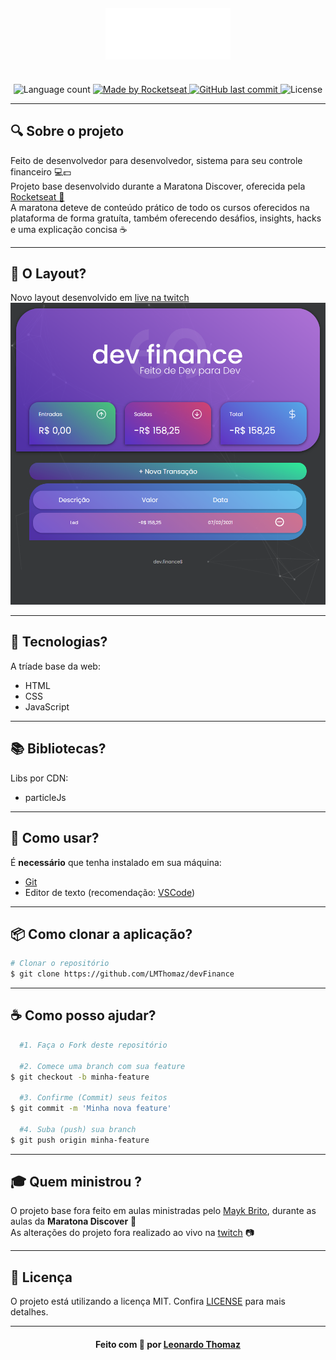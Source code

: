 <h4 align="center">
    <img alt="" src=".github/logo.svg" width="200px" />
    <br/>
</h4>

<p align="center">
  <br>
  <img alt="Language count" src="https://img.shields.io/github/repo-size/LMThomaz/devFinance"/>

  <a href="https://rocketseat.com.br">
    <img alt="Made by Rocketseat" src="https://img.shields.io/badge/made%20by-Rocketseat-%237519C1">
  </a>

  <a href="https://github.com/LMThomaz/devFinance/commits/master">
    <img alt="GitHub last commit" src="https://img.shields.io/github/last-commit/LMThomaz/devFinance">
  </a>

  <img alt="License" src="https://img.shields.io/github/license/LMThomaz/devFinance">
</p>

---

## :mag: Sobre o projeto

Feito de desenvolvedor para desenvolvedor, sistema para seu controle financeiro :computer::dollar:  
Projeto base desenvolvido durante a Maratona Discover, oferecida pela [Rocketseat :rocket:][url-rocketseat]  
A maratona deteve de conteúdo prático de todo os cursos oferecidos na plataforma de forma gratuíta, também oferecendo desáfios, insights, hacks e uma explicação concisa :coffee:

---

## :art: O Layout?

Novo layout desenvolvido em [live na twitch][url-twitch-front]
![Capa devFinance](.github/capa.png)

---

## :hammer: Tecnologias?

A tríade base da web:

- HTML
- CSS
- JavaScript

---

## :books: Bibliotecas?

Libs por CDN:

- particleJs

---

## :electric_plug: Como usar?

É **necessário** que tenha instalado em sua máquina:

- [Git][url-git]
- Editor de texto (recomendação: [VSCode][url-vs])

---

## :package: Como clonar a aplicação?

```bash
# Clonar o repositório
$ git clone https://github.com/LMThomaz/devFinance
```

---

## :coffee: Como posso ajudar?

```bash
  #1. Faça o Fork deste repositório

  #2. Comece uma branch com sua feature
$ git checkout -b minha-feature

  #3. Confirme (Commit) seus feitos
$ git commit -m 'Minha nova feature'

  #4. Suba (push) sua branch
$ git push origin minha-feature
```

---

## :mortar_board: Quem ministrou ?

O projeto base fora feito em aulas ministradas pelo [Mayk Brito][mayk], durante as aulas da **Maratona Discover** :rocket:  
As alterações do projeto fora realizado ao vivo na [twitch][url-twitch] :camera:

---

## :page_with_curl: Licença

O projeto está utilizando a licença MIT. Confira [LICENSE][license] para mais detalhes.

---

<h4 align="center">
Feito com 💜 por <a href="https://www.linkedin.com/in/leonardo-thomaz/" target="_blank">Leonardo Thomaz</a>
</h4>

[url-rocketseat]: https://rocketseat.com.br/
[url-twitch-front]: https://www.twitch.tv/videos/905445124
[url-twitch]: https://www.twitch.tv/llthomaz
[url-git]: https://git-scm.com/
[url-vs]: https://code.visualstudio.com/
[url-npm]: https://www.npmjs.com/
[url-yarn]: https://yarnpkg.com/
[mayk]: https://github.com/maykbrito
[license]: https://github.com/LMThomaz/devFinance/blob/master/LICENSE.md
